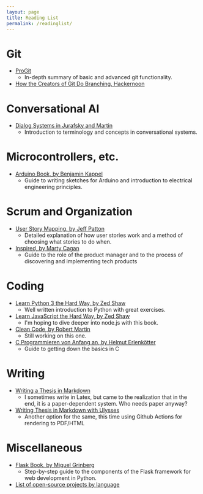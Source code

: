 ```yaml
---
layout: page
title: Reading List
permalink: /readinglist/
---
```

# Git

- [ProGit](https://git-scm.com/book/en/v2)
  - In-depth summary of basic and advanced git functionality.
- [How the Creators of Git Do Branching, Hackernoon](https://hackernoon.com/how-the-creators-of-git-do-branches-e6fcc57270fb)

# Conversational AI

- [Dialog Systems in Jurafsky and Martin](https://web.stanford.edu/~jurafsky/slp3/26.pdf)
  - Introduction to terminology and concepts in conversational systems.

# Microcontrollers, etc.

- [Arduino Book, by Benjamin Kappel](https://www.rheinwerk-verlag.de/arduino_3797/)
  - Guide to writing sketches for Arduino and introduction to electrical engineering principles.

# Scrum and Organization

- [User Story Mapping, by Jeff Patton](https://www.oreilly.com/library/view/user-story-mapping/9781491904893/)
  - Detailed explanation of how user stories work and a method of choosing what stories to do when.
- [Inspired, by Marty Cagan](https://svpg.com/inspired-how-to-create-products-customers-love/)
  - Guide to the role of the product manager and to the process of discovering and implementing tech products

# Coding

- [Learn Python 3 the Hard Way, by Zed Shaw](https://shop.learncodethehardway.org/access/buy/9/)
  - Well written introduction to Python with great exercises.
- [Learn JavaScript the Hard Way, by Zed Shaw](https://learncodethehardway.org/javascript/)
  - I'm hoping to dive deeper into node.js with this book.
- [Clean Code, by Robert Martin](https://www.oreilly.com/library/view/clean-code/9780136083238/)
  - Still working on this one.
- [C Programmieren von Anfang an, by Helmut Erlenkötter ](https://www.amazon.com/C-Programmieren-von-Anfang/dp/3499600749)
  - Guide to getting down the basics in C

# Writing
- [Writing a Thesis in Markdown](https://www.theurbanist.com.au/2018/02/writing-a-thesis-in-markdown/)
  - I sometimes write in Latex, but came to the realization that in the end, it is a paper-dependent system. Who needs paper anyway?
- [Writing Thesis in Markdown with Ulysses](https://leolabs.org/blog/thesis-in-markdown)
  - Another option for the same, this time using Github Actions for rendering to PDF/HTML
  
# Miscellaneous 

- [Flask Book, by Miguel Grinberg](https://flaskbook.com/)
  - Step-by-step guide to the components of the Flask framework for web development in Python.
- [List of open-source projects by language](https://github.com/lk-geimfari/awesomo)

